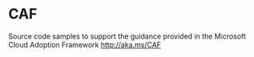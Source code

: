 # CAF
Source code samples to support the guidance provided in the Microsoft Cloud Adoption Framework http://aka.ms/CAF
